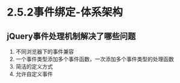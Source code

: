 # 2.5.2事件绑定-体系架构

## jQuery事件处理机制解决了哪些问题
1. 不同浏览器下的事件兼容
2. 一个事件类型添加多个事件函数，一次添加多个事件类型的处理函数
3. 简洁的定义方式
4. 允许自定义事件